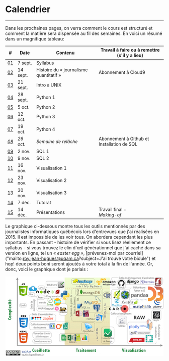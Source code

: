 # Calendrier

-----

Dans les prochaines pages, on verra comment le cours est structuré et comment la matière sera dispensée au fil des semaines. En voici un résumé dans un magnifique tableau:


| # | Date | Contenu | Travail à faire ou à remettre (s'il y a lieu) |
|---|---|---|---|
| [01](/cours-01---syllabus.md)| 7 sept. | Syllabus | |
| [02](/cours-02---histoire.md)| 14 sept. | Histoire du «&nbsp;journalisme quantitatif&nbsp;»| Abonnement à Cloud9 |
| [03](/cours-02---unix.md)| 21 sept. | Intro à UNIX | |
| [04](/cours-03---python-1.md)| 28 sept. | Python 1 | |
| [05](/cours-05---python-2.md)| 5 oct. | Python 2| |
| [06](/cours-06---python-3.md)| 12 oct. | Python 3| |
| [07](/cours-07---python-4.md)| 19 oct. | Python 4| |
| [*08*](/semaine-08---relâche.md)| *26 oct.* | *Semaine de relâche*| Abonnement à Github et<br>Installation de SQL |
| [09](/semaine-09---sql-1.md)| 2 nov. | SQL 1 | |
| [10](/semaine-10---sql-2.md)| 9 nov. | SQL 2| |
| [11](/semaine-11---visualisation-1.md)| 16 nov. | Visualisation 1| |
| [12](/semaine-12---visualisation-2.md)| 23 nov. | Visualisation 2| |
| [13](/semaine-13---visualisation-3.md)| 30 nov. | Visualisation 3| |
| [14](/semaine-14---tutorat.md)|7 déc. | Tutorat | |
| [15](/semaine-15---présentations.md)| 14 déc. | Présentations | Travail final +<br>*Making-of*|

Le graphique ci-dessous montre tous les outils mentionnés par des journalistes informatiques québécois lors d'entrevues que j'ai réalisées en 2015. Il est impossible de les voir tous. On abordera cependant les plus importants. En passant -&nbsp;histoire de vérifier si vous lisez réellement ce syllabus&nbsp;- si vous trouvez le clin d'&oelig;il générationnel que j'ai caché dans sa version en ligne, tel un *«&nbsp;easter egg&nbsp;»*, [prévenez-moi par courriel]("mailto:roy.jean-hugues@uqam.ca?subject=J'ai trouvé votre bidule") et hop! deux points boni seront ajoutés à votre total à la fin de l'année. Or, donc, voici le graphique dont je parlais&nbsp;:

[![](/assets/Outils.jpeg)](http://jhroy.ca/Outils_journalisme_informatique_EDM5240.jpeg)
